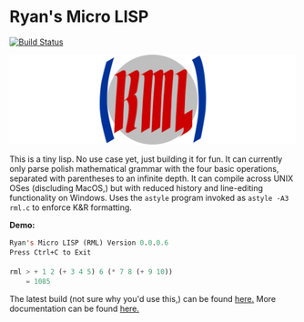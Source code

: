 # Ryan's Micro LISP

[![Build Status](https://travis-ci.org/RyanFleck/RML.svg?branch=master)](https://travis-ci.org/RyanFleck/RML)

![RML](/docs/assets/rml.svg)

This is a tiny lisp. No use case yet, just building it for fun. It can currently only parse polish mathematical grammar with the four basic operations, separated with parentheses to an infinite depth. It can compile across UNIX OSes (discluding MacOS,) but with reduced history and line-editing functionality on Windows. Uses the `astyle` program invoked as `astyle -A3 rml.c` to enforce K&R formatting.

**Demo:**
```lisp
Ryan's Micro LISP (RML) Version 0.0.0.6
Press Ctrl+C to Exit

rml > + 1 2 (+ 3 4 5) 6 (* 7 8 (+ 9 10))
    = 1085

```

The latest build (not sure why you'd use this,) can be found [here.](https://github.com/RyanFleck/RML/releases)
More documentation can be found [here.](https://ryanfleck.github.io/RML/)
